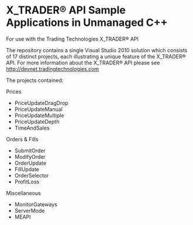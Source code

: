 X_TRADER® API Sample Applications in Unmanaged C++
==================================================

For use with the Trading Technologies X_TRADER® API

The repository contains a single Visual Studio 2010 solution which consists of 17 distinct projects, each illustrating a unique feature of the X_TRADER® API.  For more information about the X_TRADER® API please see http://devnet.tradingtechnologies.com

The projects contained:

Prices
- PriceUpdateDragDrop
-  PriceUpdateManual
-	PriceUpdateMultiple
-	PriceUpdateDepth
-	TimeAndSales

Orders & Fills
-	SubmitOrder
-	ModifyOrder
-	OrderUpdate
-	FillUpdate
-	OrderSelector
-	ProfitLoss

Miscellaneous
-	MonitorGateways
-	ServerMode
-	MEAPI

